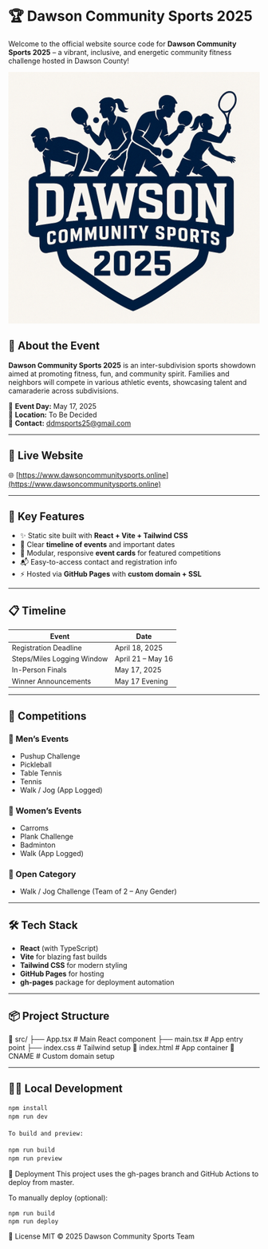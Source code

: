 # 🏆 Dawson Community Sports 2025

Welcome to the official website source code for **Dawson Community Sports 2025** – a vibrant, inclusive, and energetic community fitness challenge hosted in Dawson County!

![Logo](./public/logo.png) <!-- Optional if you upload a logo -->

## 🏡 About the Event

**Dawson Community Sports 2025** is an inter-subdivision sports showdown aimed at promoting fitness, fun, and community spirit. Families and neighbors will compete in various athletic events, showcasing talent and camaraderie across subdivisions.

📅 **Event Day:** May 17, 2025  
📍 **Location:** To Be Decided  
📧 **Contact:** ddmsports25@gmail.com

---

## 🚀 Live Website

🌐 [https://www.dawsoncommunitysports.online](https://www.dawsoncommunitysports.online)

---

## 🎯 Key Features

- ✨ Static site built with **React + Vite + Tailwind CSS**
- 📆 Clear **timeline of events** and important dates
- 🏓 Modular, responsive **event cards** for featured competitions
- 📬 Easy-to-access contact and registration info
- ⚡ Hosted via **GitHub Pages** with **custom domain + SSL**

---

## 📋 Timeline

| Event                          | Date              |
|-------------------------------|-------------------|
| Registration Deadline         | April 18, 2025    |
| Steps/Miles Logging Window    | April 21 – May 16 |
| In-Person Finals              | May 17, 2025      |
| Winner Announcements          | May 17 Evening    |

---

## 🥇 Competitions

### 👨 Men’s Events
- Pushup Challenge
- Pickleball
- Table Tennis
- Tennis
- Walk / Jog (App Logged)

### 👩 Women’s Events
- Carroms
- Plank Challenge
- Badminton
- Walk (App Logged)

### 👫 Open Category
- Walk / Jog Challenge (Team of 2 – Any Gender)

---

## 🛠️ Tech Stack

- **React** (with TypeScript)
- **Vite** for blazing fast builds
- **Tailwind CSS** for modern styling
- **GitHub Pages** for hosting
- **gh-pages** package for deployment automation

---

## 📦 Project Structure
📁 src/ ├── App.tsx # Main React component ├── main.tsx # App entry point ├── index.css # Tailwind setup 📄 index.html # App container 📄 CNAME # Custom domain setup


---

## 🧑‍💻 Local Development

```bash
npm install
npm run dev

To build and preview:

npm run build
npm run preview
```

🚀 Deployment
This project uses the gh-pages branch and GitHub Actions to deploy from master.

To manually deploy (optional):
```
npm run build
npm run deploy
```
🧭 License
MIT © 2025 Dawson Community Sports Team